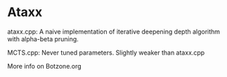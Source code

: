 # Ataxx
ataxx.cpp: A naive implementation of iterative deepening depth algorithm with alpha-beta pruning.

MCTS.cpp: Never tuned parameters. Slightly weaker than ataxx.cpp

More info on Botzone.org
